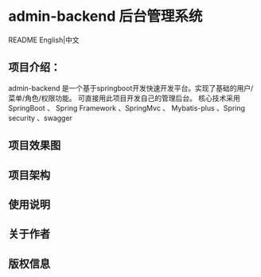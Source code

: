 # admin-backend 后台管理系统
README English|中文

## 项目介绍：
admin-backend 是一个基于springboot开发快速开发平台。实现了基础的用户/菜单/角色/权限功能。
可直接用此项目开发自己的管理后台。 核心技术采用SpringBoot 、 Spring Framework 、SpringMvc 、
Mybatis-plus 、Spring security 、swagger


## 项目效果图

## 项目架构

## 使用说明

## 关于作者

## 版权信息


